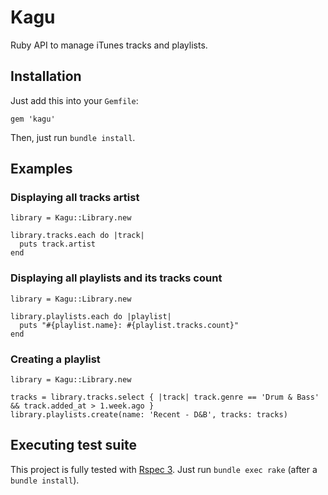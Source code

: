 # Kagu

Ruby API to manage iTunes tracks and playlists.

## Installation

Just add this into your `Gemfile`:

    gem 'kagu'

Then, just run `bundle install`.

## Examples

### Displaying all tracks artist

    library = Kagu::Library.new

    library.tracks.each do |track|
      puts track.artist
    end

### Displaying all playlists and its tracks count

    library = Kagu::Library.new

    library.playlists.each do |playlist|
      puts "#{playlist.name}: #{playlist.tracks.count}"
    end

### Creating a playlist

    library = Kagu::Library.new

    tracks = library.tracks.select { |track| track.genre == 'Drum & Bass' && track.added_at > 1.week.ago }
    library.playlists.create(name: 'Recent - D&B', tracks: tracks)

## Executing test suite

This project is fully tested with [Rspec 3](http://github.com/rspec/rspec).
Just run `bundle exec rake` (after a `bundle install`).
